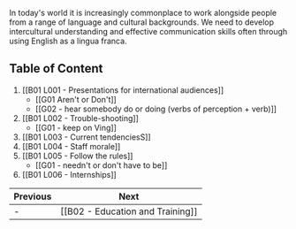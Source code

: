 
In today's world it is increasingly commonplace to work alongside people from a range of language and cultural backgrounds. We need to develop intercultural understanding and effective communication skills often through using English as a lingua franca.

## Table of Content

1. [[B01 L001 - Presentations for international audiences]]
	- [[G01 Aren't or Don't]]
	- [[G02 - hear somebody do or doing (verbs of perception + verb)]]
2. [[B01 L002 - Trouble-shooting]]
	- [[G01 -  keep on Ving]]
3. [[B01 L003 - Current tendenciesS]]
4. [[B01 L004 - Staff morale]]
5. [[B01 L005 - Follow the rules]]
	- [[G01 - needn't or don't have to be]]
6. [[B01 L006 - Internships]]


| Previous | Next                             |
| -------- | -------------------------------- |
| -        | [[B02 - Education and Training]] |

